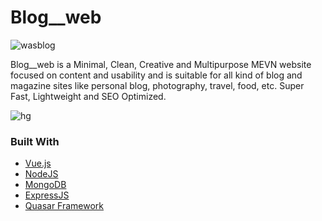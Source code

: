# Blog__web

![wasblog](https://user-images.githubusercontent.com/56930241/153591968-87f77647-4674-4a76-b40d-1c7ebc88b185.png)

Blog__web is a Minimal, Clean, Creative and Multipurpose MEVN website focused on content and usability and is suitable for all kind of blog and magazine sites like personal blog, photography, travel, food, etc. Super Fast, Lightweight and SEO Optimized.

![hg](https://user-images.githubusercontent.com/56930241/153593604-cc7de28b-5994-4248-8a79-0342c9ca59c2.png)


<!-- ## Technologies
Project is created with:
* ExpressJs
* NodeJs
* MongoDB
* Vuejs
* Quasar Framework -->


### Built With


* [Vue.js](https://vuejs.org/)
* [NodeJS](https://nodejs.org/en/docs/)
* [MongoDB](https://www.mongodb.com/)
* [ExpressJS](https://expressjs.com)
* [Quasar Framework](https://quasar.dev/)

